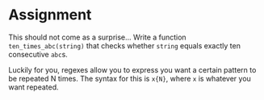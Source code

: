 # Assignment

This should not come as a surprise... Write a function `ten_times_abc(string)` that checks whether `string` equals exactly ten consecutive `abc`s.

Luckily for you, regexes allow you to express you want a certain pattern to be repeated N times. The syntax for this is `x{N}`, where `x` is whatever you want repeated.